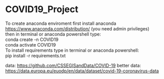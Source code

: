 # COVID19_Project
To create anaconda enviroment first install anaconda https://www.anaconda.com/distribution/ (you need admin privileges) <br/> 
then in terminal or anaconda powershell type:<br/>
conda create -n COVID19<br/>
conda activate COVID19<br/>
To install requirements type in terminal or anaconda powershell:<br/>
pip install -r requirements.txt<br/>

data: https://github.com/CSSEGISandData/COVID-19
better data: https://data.europa.eu/euodp/en/data/dataset/covid-19-coronavirus-data
